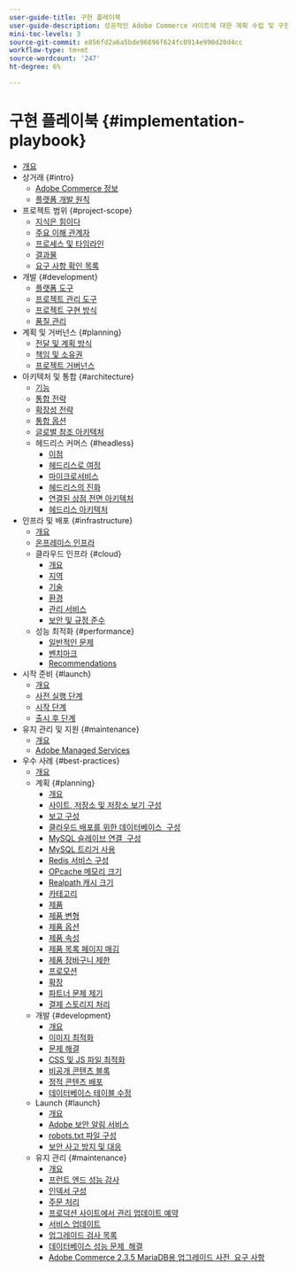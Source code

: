 ```yaml
---
user-guide-title: 구현 플레이북
user-guide-description: 성공적인 Adobe Commerce 사이트에 대한 계획 수립 및 구현을 위한 전략에 대해 알아봅니다.
mini-toc-levels: 3
source-git-commit: e856fd2a6a5bde96896f624fc0914e990d20d4cc
workflow-type: tm+mt
source-wordcount: '247'
ht-degree: 6%

---
```



# 구현 플레이북 {#implementation-playbook}

- [개요](overview.md)
- 상거래 {#intro}
   - [Adobe Commerce 정보](intro/about-commerce.md)
   - [플랫폼 개발 원칙](intro/platform-development.md)
- 프로젝트 범위 {#project-scope}
   - [지식은 힘이다](project-scope/knowledge.md)
   - [주요 이해 관계자](project-scope/key-stakeholders.md)
   - [프로세스 및 타임라인](project-scope/process-timeline.md)
   - [결과물](project-scope/deliverables.md)
   - [요구 사항 확인 목록](project-scope/requirement-checklists.md)
- 개발 {#development}
   - [플랫폼 도구](development/platform-tools.md)
   - [프로젝트 관리 도구](development/project-management-tools.md)
   - [프로젝트 구현 방식](development/delivery.md)
   - [품질 관리](development/quality-control.md)
- 계획 및 거버넌스 {#planning}
   - [전달 및 계획 방식](planning/delivery.md)
   - [책임 및 소유권](planning/ownership.md)
   - [프로젝트 거버넌스](planning/governance.md)
- 아키텍처 및 통합 {#architecture}
   - [기능](architecture/capabilities.md)
   - [통합 전략](architecture/integration-strategy.md)
   - [확장성 전략](architecture/extensibility-strategy.md)
   - [통합 옵션](architecture/integration-options.md)
   - [글로벌 참조 아키텍처](architecture/global-reference.md)
   - 헤드리스 커머스 {#headless}
      - [이점](architecture/headless/benefits.md)
      - [헤드리스로 여정](architecture/headless/journey-to-headless.md)
      - [마이크로서비스](architecture/headless/microservices.md)
      - [헤드리스의 진화](architecture/headless/evolution.md)
      - [연결된 상점 전면 아키텍처](architecture/headless/legacy-storefront.md)
      - [헤드리스 아키텍처](architecture/headless/adobe-commerce.md)
- 인프라 및 배포 {#infrastructure}
   - [개요](infrastructure/overview.md)
   - [온프레미스 인프라](infrastructure/on-premises.md)
   - 클라우드 인프라 {#cloud}
      - [개요](infrastructure/cloud/overview.md)
      - [지역](infrastructure/cloud/regions.md)
      - [기술](infrastructure/cloud/technology.md)
      - [환경](infrastructure/cloud/environments.md)
      - [관리 서비스](infrastructure/cloud/managed-services.md)
      - [보안 및 규정 준수](infrastructure/cloud/security.md)
   - 성능 최적화 {#performance}
      - [일반적인 문제](infrastructure/performance/optimization.md)
      - [벤치마크](infrastructure/performance/benchmarks.md)
      - [Recommendations](infrastructure/performance/recommendations.md)
- 시작 준비 {#launch}
   - [개요](launch/overview.md)
   - [사전 실행 단계](launch/pre-launch-steps.md)
   - [시작 단계](launch/launch-steps.md)
   - [출시 후 단계](launch/post-launch-steps.md)
- 유지 관리 및 지원 {#maintenance}
   - [개요](maintenance/overview.md)
   - [Adobe Managed Services](maintenance/adobe-managed-services.md)
- 우수 사례 {#best-practices}
   - [개요](best-practices/phases.md)
   - 계획 {#planning}
      - [개요](best-practices/planning/overview.md)
      - [사이트, 저장소 및 저장소 보기 구성](best-practices/planning/sites-stores-store-views.md)
      - [보고 구성](best-practices/planning/reporting-configuration.md)
      - [클라우드 배포를 위한 데이터베이스 &#x200B; 구성](best-practices/planning/database-on-cloud.md)
      - [MySQL 슬레이브 연결 &#x200B; 구성](best-practices/planning/configure-mysql-slave-connection-on-cloud.md)
      - [MySQL 트리거 사용](best-practices/planning/mysql-triggers-usage.md)
      - [Redis 서비스 구성](best-practices/planning/redis-service-configuration.md)
      - [OPcache 메모리 크기](best-practices/planning/opcache-memory-size.md)
      - [Realpath 캐시 크기](best-practices/planning/realpath-cache-size.md)
      - [카테고리](best-practices/planning/category-limits.md)
      - [제품](best-practices/planning/product-sku-limits.md)
      - [제품 변형](best-practices/planning/product-variations.md)
      - [제품 옵션](best-practices/planning/product-options.md)
      - [제품 속성](best-practices/planning/product-attributes-and-options.md)
      - [제품 목록 페이지 매김](best-practices/planning/product-listing-pagination.md)
      - [제품 장바구니 제한](best-practices/planning/product-cart.md)
      - [프로모션](best-practices/planning/product-cart-promotions.md)
      - [확장](best-practices/planning/extensions.md)
      - [파트너 문제 제기](best-practices/planning/partner-escalation.md)
      - [결제 스토리지 처리](best-practices/planning/payment-processing-storage.md)
   - 개발 {#development}
      - [개요](best-practices/development/overview.md)
      - [이미지 최적화](best-practices/development/image-optimization.md)
      - [문제 해결](best-practices/development/troubleshooting.md)
      - [CSS 및 JS 파일 최적화](best-practices/development/optimize-css-js-files.md)
      - [비공개 콘텐츠 블록](best-practices/development/private-content-block-configuration.md)
      - [정적 콘텐츠 배포](best-practices/development/static-content-deployment.md)
      - [데이터베이스 테이블 수정](best-practices/development/modifying-core-and-third-party-tables.md)
   - Launch {#launch}
      - [개요](best-practices/launch/overview.md)
      - [Adobe 보안 알림 서비스](best-practices/launch/security-notification-service.md)
      - [robots.txt 파일 구성](best-practices/launch/robots-txt.md)
      - [보안 사고 방지 및 대응](best-practices/launch/prevent-respond-security-incident.md)
   - 유지 관리 {#maintenance}
      - [개요](best-practices/maintenance/overview.md)
      - [프런트 엔드 성능 감사](best-practices/maintenance/frontend-performance.md)
      - [인덱서 구성](best-practices/maintenance/indexer-configuration.md)
      - [주문 처리](best-practices/maintenance/order-processing-configuration.md)
      - [프로덕션 사이트에서 관리 업데이트 예약](best-practices/maintenance/scheduling-admin-updates-in-production.md)
      - [서비스 업데이트](best-practices/maintenance/update-services.md)
      - [업그레이드 검사 목록](best-practices/maintenance/upgrade-checklist.md)
      - [데이터베이스 성능 문제 &#x200B; 해결](best-practices/maintenance/resolve-database-performance-issues.md)
      - [Adobe Commerce 2.3.5 MariaDB용 업그레이드 사전 &#x200B; 요구 사항](best-practices/maintenance/commerce-235-upgrade-prerequisites-mariadb.md)
